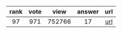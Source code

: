 
| rank | vote | view | answer | url |
|:-:|:-:|:-:|:-:|:-:|
|97|971|752766|17| [url](http://stackoverflow.com/questions/2846653/how-to-use-threading-in-python) |
